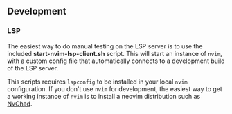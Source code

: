 



## Development

### LSP

The easiest way to do manual testing on the LSP server is to use the included
**start-nvim-lsp-client.sh** script. This will start an instance of `nvim`,
with a custom config file that automatically connects to a development build of
the LSP server.

This scripts requires `lspconfig` to be installed in your local `nvim` configuration.
If you don't use `nvim` for development, the easiest way to get a working
instance of `nvim` is to install a neovim distribution such as
[NvChad](https://nvchad.com/).



